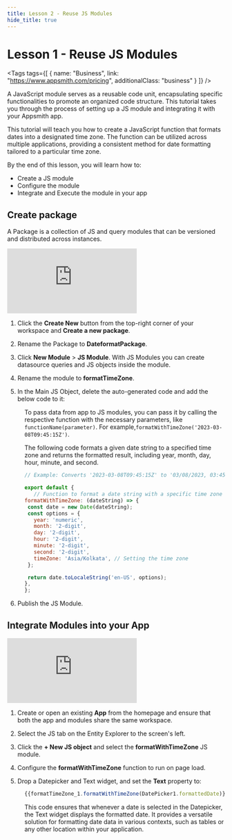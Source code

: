 ```yaml
---
title: Lesson 2 - Reuse JS Modules
hide_title: true
---
```


<!-- vale off -->

<div className="tag-wrapper">
 <h1>Lesson 1 - Reuse JS Modules</h1>

<Tags
tags={[
{ name: "Business", link: "https://www.appsmith.com/pricing", additionalClass: "business" }
]}
/>

</div>

<!-- vale on -->

A JavaScript module serves as a reusable code unit, encapsulating specific functionalities to promote an organized code structure. This tutorial takes you through the process of setting up a JS module and integrating it with your Appsmith app.

This tutorial will teach you how to create a JavaScript function that formats dates into a designated time zone. The function can be utilized across multiple applications, providing a consistent method for date formatting tailored to a particular time zone.


By the end of this lesson, you will learn how to:

* Create a JS module
* Configure the module 
* Integrate and Execute the module in your app

## Create package

A Package is a collection of JS and query modules that can be versioned and distributed across instances. 


<div style={{ position: "relative", paddingBottom: "calc(50.520833333333336% + 41px)", height: "0", width: "100%" }}>
  <iframe src="https://demo.arcade.software/gCgCD9xeF0wRUFPO9hEO?embed" frameborder="0" loading="lazy" webkitallowfullscreen mozallowfullscreen allowfullscreen style={{ position: "absolute", top: "0", left: "0", width: "100%", height: "100%", colorScheme: "light" }} title="Appsmith | Connect Data">
  </iframe>
</div>



1. Click the **Create New** button from the top-right corner of your workspace and **Create a new package**.

2. Rename the Package to **DateformatPackage**.

3. Click **New Module** > **JS Module**. With JS Modules you can create datasource queries and JS objects inside the module.

4. Rename the module to **formatTimeZone**.


5. In the Main JS Object, delete the auto-generated code and add the below code to it:

<dd>

To pass data from app to JS modules, you can pass it by calling the respective function with the necessary parameters, like  `functionName(parameter)`. For example,`formatWithTimeZone('2023-03-08T09:45:15Z')`.

The following code formats a given date string to a specified time zone and returns the formatted result, including year, month, day, hour, minute, and second.

```js
// Example: Converts '2023-03-08T09:45:15Z' to '03/08/2023, 03:45:15 IST'

export default {
   // Function to format a date string with a specific time zone
formatWithTimeZone: (dateString) => {
 const date = new Date(dateString);
 const options = {
   year: 'numeric',
   month: '2-digit',
   day: '2-digit',
   hour: '2-digit',
   minute: '2-digit',
   second: '2-digit',
   timeZone: 'Asia/Kolkata', // Setting the time zone
 };

 return date.toLocaleString('en-US', options);
},
};
```

</dd>



6. Publish the JS Module.

## Integrate Modules into your App


<div style={{ position: "relative", paddingBottom: "calc(50.520833333333336% + 41px)", height: "0", width: "100%" }}>
  <iframe src="https://demo.arcade.software/9JSxpqoIatUsdkmv5lB3?embed" frameborder="0" loading="lazy" webkitallowfullscreen mozallowfullscreen allowfullscreen style={{ position: "absolute", top: "0", left: "0", width: "100%", height: "100%", colorScheme: "light" }} title="Appsmith | Connect Data">
  </iframe>
</div>


1. Create or open an existing **App** from the homepage and ensure that both the app and modules share the same workspace.

2. Select the JS tab on the Entity Explorer to the screen's left.

3. Click the **+ New JS object** and select the **formatWithTimeZone** JS module.

4. Configure the **formatWithTimeZone** function to run on page load.

5. Drop a Datepicker and Text widget, and set the **Text** property to:

<dd>

```js
{{formatTimeZone_1.formatWithTimeZone(DatePicker1.formattedDate)}}
```

This code ensures that whenever a date is selected in the Datepicker, the Text widget displays the formatted date. It provides a versatile solution for formatting date data in various contexts, such as tables or any other location within your application.

</dd>


